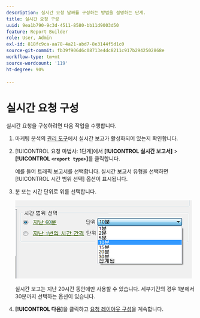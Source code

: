 ```yaml
---
description: 실시간 요청 날짜를 구성하는 방법을 설명하는 단계.
title: 실시간 요청 구성
uuid: 9ea1b790-9c3d-4511-8580-bb11d9003d50
feature: Report Builder
role: User, Admin
exl-id: 818fc9ca-aa78-4a21-abd7-8e3144f5d1c0
source-git-commit: fb39f906d6c08713e4dc8211c917b2942502868e
workflow-type: tm+mt
source-wordcount: '119'
ht-degree: 90%

---
```


# 실시간 요청 구성

실시간 요청을 구성하려면 다음 작업을 수행합니다.

1. 마케팅 분석의 [관리 도구](https://experienceleague.adobe.com/docs/analytics/admin/admin-tools/real-time-reports/t-realtime-admin.html?lang=ko-KR)에서 실시간 보고가 활성화되어 있는지 확인합니다.
1. [!UICONTROL 요청 마법사: 1단계]에서 **[!UICONTROL 실시간 보고서]** > **[!UICONTROL `<report type>`]**&#x200B;를 클릭합니다.

   예를 들어 트래픽 보고서를 선택합니다. 실시간 보고서 유형을 선택하면 [!UICONTROL 시간 범위 선택] 옵션이 표시됩니다.

1. 분 또는 시간 단위로 위를 선택합니다.

   ![최근 60분이 선택된 시간 범위 선택 옵션을 보여 주는 스크린샷입니다.](assets/real_time_select_date.png)

   실시간 보고는 지난 20시간 동안에만 사용할 수 있습니다. 세부기간의 경우 1분에서 30분까지 선택하는 옵션이 있습니다.
1. **[!UICONTROL 다음]**&#x200B;을 클릭하고 [요청 레이아웃 구성](/help/analyze/report-builder/layout/layout.md)을 계속합니다.
